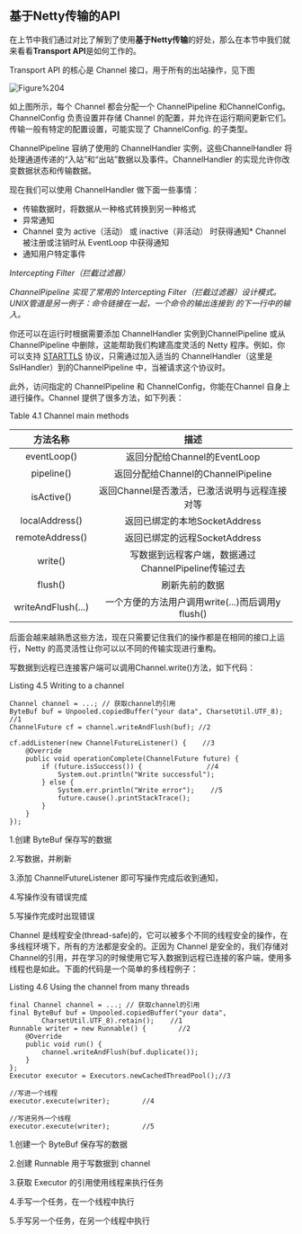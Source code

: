 ## 基于Netty传输的API
在上节中我们通过对比了解到了使用**基于Netty传输**的好处，那么在本节中我们就来看看**Transport API**是如何工作的。

Transport API 的核心是 Channel 接口，用于所有的出站操作，见下图

![Figure%204](https://atts.w3cschool.cn/attachments/image/20170808/1502159388173816.jpg)

如上图所示，每个 Channel 都会分配一个 ChannelPipeline 和ChannelConfig。ChannelConfig 负责设置并存储 Channel 的配置，并允许在运行期间更新它们。传输一般有特定的配置设置，可能实现了 ChannelConfig. 的子类型。

ChannelPipeline 容纳了使用的 ChannelHandler 实例，这些ChannelHandler 将处理通道传递的“入站”和“出站”数据以及事件。ChannelHandler 的实现允许你改变数据状态和传输数据。

现在我们可以使用 ChannelHandler 做下面一些事情：

- 传输数据时，将数据从一种格式转换到另一种格式
- 异常通知
- Channel 变为 active（活动） 或 inactive（非活动） 时获得通知* Channel 被注册或注销时从 EventLoop 中获得通知
- 通知用户特定事件

*Intercepting Filter（拦截过滤器）*

*ChannelPipeline 实现了常用的 Intercepting Filter（拦截过滤器）设计模式。UNIX管道是另一例子：命令链接在一起，一个命令的输出连接到 的下一行中的输入。*

你还可以在运行时根据需要添加 ChannelHandler 实例到ChannelPipeline 或从 ChannelPipeline 中删除，这能帮助我们构建高度灵活的 Netty 程序。例如，你可以支持 [STARTTLS](http://en.wikipedia.org/wiki/STARTTLS) 协议，只需通过加入适当的 ChannelHandler（这里是 SslHandler）到的ChannelPipeline 中，当被请求这个协议时。

此外，访问指定的 ChannelPipeline 和 ChannelConfig，你能在Channel 自身上进行操作。Channel 提供了很多方法，如下列表：

Table 4.1 Channel main methods

|      方法名称      |                        描述                         |
| :----------------: | :-------------------------------------------------: |
|    eventLoop()     |            返回分配给Channel的EventLoop             |
|     pipeline()     |         返回分配给Channel的ChannelPipeline          |
|     isActive()     |    返回Channel是否激活，已激活说明与远程连接对等    |
|   localAddress()   |            返回已绑定的本地SocketAddress            |
|  remoteAddress()   |            返回已绑定的远程SocketAddress            |
|      write()       | 写数据到远程客户端，数据通过ChannelPipeline传输过去 |
|      flush()       |                   刷新先前的数据                    |
| writeAndFlush(...) |  一个方便的方法用户调用write(...)而后调用y flush()  |

后面会越来越熟悉这些方法，现在只需要记住我们的操作都是在相同的接口上运行，Netty 的高灵活性让你可以以不同的传输实现进行重构。

写数据到远程已连接客户端可以调用Channel.write()方法，如下代码：

Listing 4.5 Writing to a channel

```
Channel channel = ...; // 获取channel的引用
ByteBuf buf = Unpooled.copiedBuffer("your data", CharsetUtil.UTF_8);            //1
ChannelFuture cf = channel.writeAndFlush(buf); //2

cf.addListener(new ChannelFutureListener() {    //3
    @Override
    public void operationComplete(ChannelFuture future) {
        if (future.isSuccess()) {                //4
            System.out.println("Write successful");
        } else {
            System.err.println("Write error");    //5
            future.cause().printStackTrace();
        }
    }
});
```

1.创建 ByteBuf 保存写的数据

2.写数据，并刷新

3.添加 ChannelFutureListener 即可写操作完成后收到通知，

4.写操作没有错误完成

5.写操作完成时出现错误

Channel 是线程安全(thread-safe)的，它可以被多个不同的线程安全的操作，在多线程环境下，所有的方法都是安全的。正因为 Channel 是安全的，我们存储对Channel的引用，并在学习的时候使用它写入数据到远程已连接的客户端，使用多线程也是如此。下面的代码是一个简单的多线程例子：

Listing 4.6 Using the channel from many threads

```
final Channel channel = ...; // 获取channel的引用
final ByteBuf buf = Unpooled.copiedBuffer("your data",
        CharsetUtil.UTF_8).retain();    //1
Runnable writer = new Runnable() {        //2
    @Override
    public void run() {
        channel.writeAndFlush(buf.duplicate());
    }
};
Executor executor = Executors.newCachedThreadPool();//3

//写进一个线程
executor.execute(writer);        //4

//写进另外一个线程
executor.execute(writer);        //5
```

1.创建一个 ByteBuf 保存写的数据

2.创建 Runnable 用于写数据到 channel

3.获取 Executor 的引用使用线程来执行任务

4.手写一个任务，在一个线程中执行

5.手写另一个任务，在另一个线程中执行